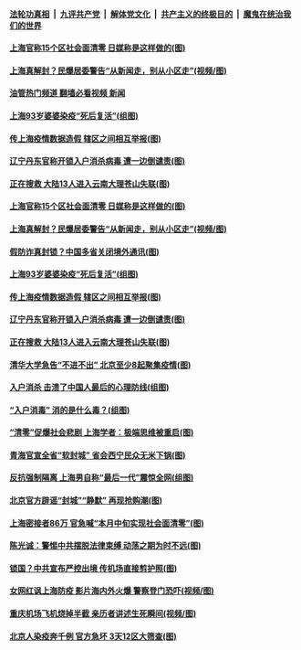 ####  [法轮功真相](../../../../basic/blob/master/README.md?t=05161831) &nbsp;|&nbsp; [九评共产党](../../../../9ping.md/blob/master/README.md?t=05161831) &nbsp;|&nbsp; [解体党文化](../../../../jtdwh.md/blob/master/README.md?t=05161831)  &nbsp;|&nbsp; [共产主义的终极目的](../../../../gczydzjmd.md/blob/master/README.md?t=05161831) &nbsp;|&nbsp; [魔鬼在统治我们的世界](../../../../mgztzwmdsj.md/blob/master/README.md?t=05161831) 

#### [上海官称15个区社会面清零 日媒称是这样做的(图)](../pages/p1/1006544.md?t=05161831) 

#### [上海真解封？民爆居委警告“从新闻走，别从小区走”(视频/图)](../pages/p1/1006512.md?t=05161831) 

#### [油管热门频道 翻墙必看视频 新闻](http://45.76.130.85:81/youtube.html?05161831)

#### [上海93岁婆婆染疫“死后复活”(组图)](../pages/p1/1006478.md?t=05161831) 

#### [传上海疫情数据造假 辖区之间相互举报(图)](../pages/p1/1006462.md?t=05161831) 

#### [辽宁丹东官称开锁入户消杀病毒 遭一边倒谴责(图)](../pages/p1/1006426.md?t=05161831) 

#### [正在搜救 大陆13人进入云南大理苍山失联(图)](../pages/p1/1006391.md?t=05161831) 

#### [上海官称15个区社会面清零 日媒称是这样做的(图)](../pages/p1/1006544.md?t=05161831) 

#### [上海真解封？民爆居委警告“从新闻走，别从小区走”(视频/图)](../pages/p1/1006512.md?t=05161831) 

#### [假防诈真封锁？中国多省关闭境外通讯(图)](../pages/p1/1006486.md?t=05161831) 

#### [上海93岁婆婆染疫“死后复活”(组图)](../pages/p1/1006478.md?t=05161831) 

#### [传上海疫情数据造假 辖区之间相互举报(图)](../pages/p1/1006462.md?t=05161831) 

#### [辽宁丹东官称开锁入户消杀病毒 遭一边倒谴责(图)](../pages/p1/1006426.md?t=05161831) 

#### [正在搜救 大陆13人进入云南大理苍山失联(图)](../pages/p1/1006391.md?t=05161831) 

#### [清华大学急告“不进不出” 北京至少8起聚集疫情(图)](../pages/p1/1006387.md?t=05161831) 

#### [入户消杀 击溃了中国人最后的心理防线(组图)](../pages/p1/1006371.md?t=05161831) 

#### [“入户消毒” 消的是什么毒？(组图)](../pages/p1/1006370.md?t=05161831) 

#### [“清零”促爆社会悲剧 上海学者：极端思维被重启(图)](../pages/p1/1006313.md?t=05161831) 

#### [青海官宣全省“软封城” 省会西宁民众无米下锅(图)](../pages/p1/1006350.md?t=05161831) 

#### [反抗强制隔离 上海男自称“最后一代”震惊全网(组图)](../pages/p1/1006323.md?t=05161831) 

#### [北京官方辟谣“封城”“静默” 再现抢购潮(图)](../pages/p1/1006314.md?t=05161831) 

#### [上海密接者86万 官急喊“本月中旬实现社会面清零”(图)](../pages/p1/1006284.md?t=05161831) 

#### [陈光诚：警惕中共摆脱法律束缚 动荡之期为时不远(图)](../pages/p1/1006275.md?t=05161831) 

#### [锁国？中共宣布严控出境 传机场直接剪护照(图)](../pages/p1/1006251.md?t=05161831) 

#### [女网红讽上海防疫 影片海内外火爆 警察登门恐吓(视频/图)](../pages/p1/1006243.md?t=05161831) 

#### [重庆机场飞机烧掉半截 亲历者讲述生死瞬间(视频/图)](../pages/p1/1006227.md?t=05161831) 

#### [北京人染疫奔千例 官方急坏 3天12区大筛查(图)](../pages/p1/1006225.md?t=05161831) 

<img src='http://gfw-breaker.win/goodnews/indexes/p1.md' width='0px' height='0px'/>
